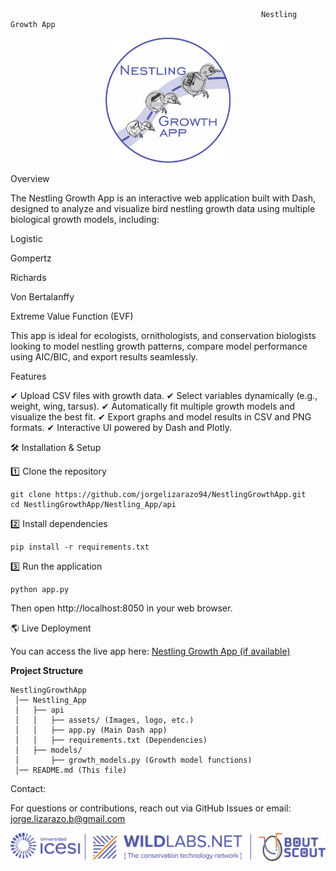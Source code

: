                                                             Nestling Growth App

<p align="center">
  <img src="https://raw.githubusercontent.com/jorgelizarazo94/NestlingGrowthApp/master/Nestling_App/api/assets/NGapp_log.png" alt="Nestling Growth App" width="200px">
</p>


Overview

The Nestling Growth App is an interactive web application built with Dash, designed to analyze and visualize bird nestling growth data using multiple biological growth models, including:

Logistic

Gompertz

Richards

Von Bertalanffy

Extreme Value Function (EVF)

This app is ideal for ecologists, ornithologists, and conservation biologists looking to model nestling growth patterns, compare model performance using AIC/BIC, and export results seamlessly.

Features

✔ Upload CSV files with growth data.
✔ Select variables dynamically (e.g., weight, wing, tarsus).
✔ Automatically fit multiple growth models and visualize the best fit.
✔ Export graphs and model results in CSV and PNG formats.
✔ Interactive UI powered by Dash and Plotly.

🛠 Installation & Setup

1️⃣ Clone the repository

    git clone https://github.com/jorgelizarazo94/NestlingGrowthApp.git
    cd NestlingGrowthApp/Nestling_App/api

2️⃣ Install dependencies

    pip install -r requirements.txt

3️⃣ Run the application

    python app.py

Then open http://localhost:8050 in your web browser.

🌎 Live Deployment

You can access the live app here:
[Nestling Growth App (if available)](https://nestling-growth-app.onrender.com)

**Project Structure**

    NestlingGrowthApp
     │── Nestling_App
     │   ├── api
     │   │   ├── assets/ (Images, logo, etc.)
     │   │   ├── app.py (Main Dash app)
     │   │   ├── requirements.txt (Dependencies)
     │   ├── models/
     │       ├── growth_models.py (Growth model functions)
     │── README.md (This file)



Contact:

For questions or contributions, reach out via GitHub Issues or email: jorge.lizarazo.b@gmail.com



![Nestling Growth App](https://github.com/jorgelizarazo94/NestlingGrowthApp/blob/master/Nestling_App/api/assets/Logo.png)
